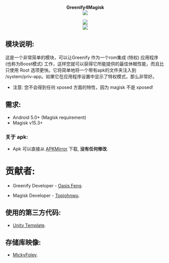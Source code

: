 <p align="center">
<b> Greenify4Magisk </b><br>
  <img src="http://i.imgur.com/RTIZiTb.png">
</p>

<p align="center">
 <a href="https://forum.xda-developers.com/apps/magisk/module-greenify4magisk-t3606277"><img src="https://img.shields.io/badge/XDA-Thread-yellow.svg?longCache=true&style=flat-square"></a><br /><a href="https://t.me/Greenify4Magisk"><img src="https://img.shields.io/badge/Telegram-Channel-blue.svg?longCache=true&style=flat-square"></a>
</p>

## 模块说明:
这是一个非常简单的模块，可以让Greenify 作为一个rom集成 (特权) 应用程序 (也称为Boost模式) 工作，这样您就可以获得它所能提供的最佳休眠性能，而且比只使用 Root 选项更快。它将简单地将一个带有apk的文件夹注入到 /system/priv-app。如果它在应用程序设置中显示了特权模式，那么非常好。

* 注意: 您不会得到任何 xposed 方面的特性，因为 magisk 不是 xposed!

## 需求: 
- Android 5.0+ (Magisk requirement)
- Magisk v15.3+

### 关于 apk:
* Apk 可以直接从 [APKMirror](http://www.apkmirror.com/apk/oasis-feng/greenify/ "Greenify's APKMirror page") 下载, **没有任何修改**.

# 贡献者:
* Greenify Developer - [Oasis Feng](https://play.google.com/store/apps/details?id=com.oasisfeng.greenify "Greenify's Play Store page").

* Magisk Developer - [Topjohnwu](https://forum.xda-developers.com/apps/magisk/official-magisk-v7-universal-systemless-t3473445 "Magisk official XDA thread").

## 使用的第三方代码:
* [Unity Template](https://github.com/Zackptg5/Unity "Template's repository").

## 存储库映像:
* [MickyFoley](https://forum.xda-developers.com/member.php?u=4549254 "Author's XDA profile").
